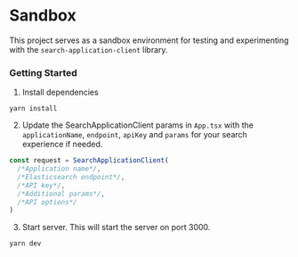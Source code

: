 # Sandbox

This project serves as a sandbox environment for testing and experimenting with the `search-application-client` library.

### Getting Started

1. Install dependencies

```
yarn install
```

2. Update the SearchApplicationClient params in `App.tsx` with the `applicationName`, `endpoint`, `apiKey` and `params` for your search experience if needed.

```javascript
const request = SearchApplicationClient(
  /*Application name*/,
  /*Elasticsearch endpoint*/,
  /*API key*/,
  /*Additional params*/,
  /*API options*/
)
```

3. Start server. This will start the server on port 3000.

```
yarn dev
```
